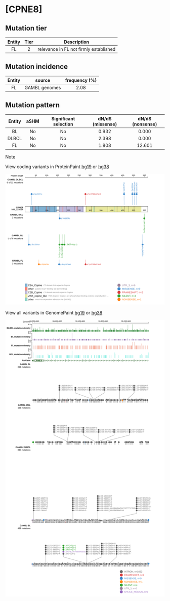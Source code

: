 # [CPNE8]

## Mutation tier

|Entity|Tier|Description                           |
|:------:|:----:|--------------------------------------|
|FL    |2   |relevance in FL not firmly established|
## Mutation incidence

|Entity|source       |frequency (%)|
|:------:|:-------------:|:-------------:|
|FL    |GAMBL genomes|2.08         |

## Mutation pattern

|Entity|aSHM|Significant selection|dN/dS (missense)|dN/dS (nonsense)|
|:------:|:----:|:---------------------:|:----------------:|:----------------:|
|BL    |No  |No                   |0.932           | 0.000          |
|DLBCL |No  |No                   |2.398           | 0.000          |
|FL    |No  |No                   |1.808           |12.601          |


> [!NOTE]
View coding variants in ProteinPaint [hg19](https://www.bcgsc.ca/downloads/morinlab/GAMBL/test/genes/CPNE8_protein.html)  or [hg38](https://www.bcgsc.ca/downloads/morinlab/GAMBL/test/genes/CPNE8_protein_hg38.html)

![image](images/proteinpaint/CPNE8_NM_153634.svg)

View all variants in GenomePaint [hg19](https://www.bcgsc.ca/downloads/morinlab/GAMBL/test/genes/CPNE8.html)  or [hg38](https://www.bcgsc.ca/downloads/morinlab/GAMBL/test/genes/CPNE8_hg38.html)

![image](images/proteinpaint/CPNE8.svg)
